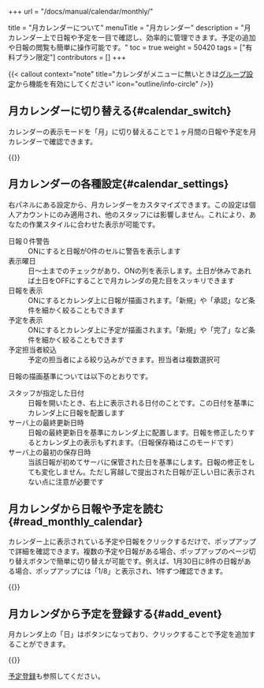 +++
url = "/docs/manual/calendar/monthly/"

title = "月カレンダーについて"
menuTitle = "月カレンダー"
description = "月カレンダー上で日報や予定を一目で確認し、効率的に管理できます。予定の追加や日報の閲覧も簡単に操作可能です。"
toc = true
weight = 50420
tags = ["有料プラン限定"]
contributors = []
+++

{{< callout context="note" title="カレンダがメニューに無いときは[グループ設定](/docs/setup/setting-group/#optionalFunction)から機能を有効にしてください" icon="outline/info-circle" />}}

## 月カレンダーに切り替える{#calendar_switch}

カレンダーの表示モードを「月」に切り替えることで１ヶ月間の日報や予定を月カレンダーで確認できます。

{{<icatch filename="img/monthly-calendar" msg="見慣れた月カレンダーです。予定と日報がカレンダー上に表示されるよ">}}

## 月カレンダーの各種設定{#calendar_settings}

右パネルにある設定から、月カレンダーをカスタマイズできます。この設定は個人アカウントにのみ適用され、他のスタッフには影響しません。これにより、あなたの作業スタイルに合わせた表示が可能です。

<dl class="basic">
<dt>日報０件警告</dt>
<dd>ONにすると日報が0件のセルに警告を表示します</dd>
<dt>表示曜日</dt>
<dd>日〜土までのチェックがあり、ONの列を表示します。土日が休みであれば土日をOFFにすることで月カレンダの見た目をスッキリできます</dd>
<dt>日報を表示</dt>
<dd>ONにするとカレンダ上に日報が描画されます。「新規」や「承認」など条件を細かく絞ることもできます</dd>
<dt>予定を表示</dt>
<dd>ONにするとカレンダ上に予定が描画されます。「新規」や「完了」など条件を細かく絞ることもできます</dd>
<dt>予定担当者絞込</dt>
<dd>予定の担当者による絞り込みができます。担当者は複数選択可</dd>
</dl>

日報の描画基準については以下のとおりです。

<dl class="basic">
<dt>スタッフが指定した日付</dt>
<dd>日報を開いたとき、右上に表示される日付のことです。この日付を基準にカレンダ上に日報を配置します</dd>
<dt>サーバ上の最終更新日時</dt>
<dd>日報の最終更新日を基準にカレンダ上に配置します。日報を修正したりするとカレンダ上の表示もずれます。（日報保存箱はこのモードです）</dd>
<dt>サーバ上の最初の保存日時</dt>
<dd>当該日報が初めてサーバに保管された日を基準にします。日報の修正をしても変化しません。ただし宵越しで提出された日報が正しい日に表示されない点に注意が必要です</dd>
</dl>

## 月カレンダから日報や予定を読む{#read_monthly_calendar}

カレンダー上に表示されている予定や日報をクリックするだけで、ポップアップで詳細を確認できます。複数の予定や日報がある場合、ポップアップのページ切り替えボタンで簡単に切り替えが可能です。例えば、1月30日に8件の日報がある場合、ポップアップには「1/8」と表示され、1件ずつ確認できます。

{{<icatch filename="img/read-report" msg="カレンダーから日報を表示するとポップアップで出てきます。閉じるを押せばカレンダーに戻るよ">}}

## 月カレンダから予定を登録する{#add_event}

月カレンダ上の「日」はボタンになっており、クリックすることで予定を追加することができます。

{{<icatch filename="img/add-event" msg="予定表としても使えるのでカレンダから予定を追加できます" alice="ok">}}

[予定登録](/docs/manual/event/add/)も参照してください。
